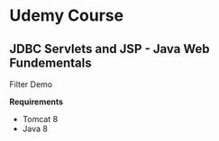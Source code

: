 # Udemy Course

## JDBC Servlets and JSP - Java Web Fundementals

Filter Demo

**Requirements**
* Tomcat 8
* Java 8